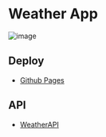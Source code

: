 # Weather App
![image](https://cdn.discordapp.com/attachments/1129232473470029864/1174410985088495656/image.png?ex=65677e76&is=65550976&hm=4692f26f017fd0cce603063c351b0e74a957030870ae23dc400aacfb7cebd9ed&)

## Deploy
- [Github Pages](https://github.io/WeatherApp/)

## API
- [WeatherAPI](https://www.weatherapi.com/)